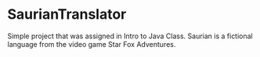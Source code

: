 # SaurianTranslator

Simple project that was assigned in Intro to Java Class. Saurian is a fictional language 
from the video game Star Fox Adventures. 
